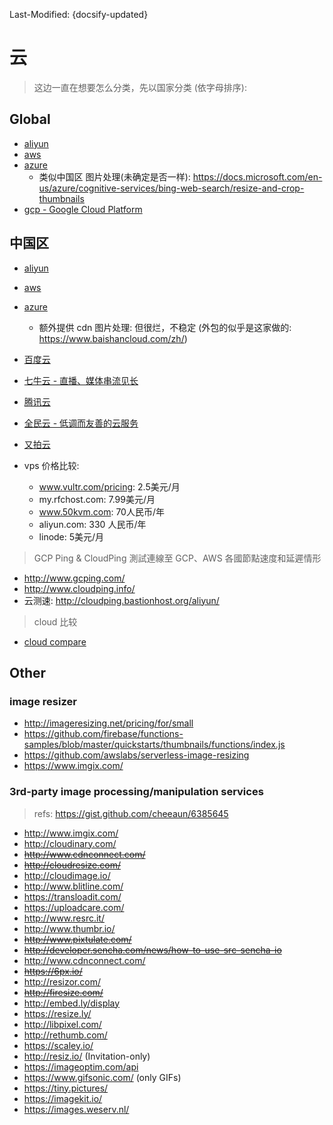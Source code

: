 Last-Modified: {docsify-updated}

# 云

> 这边一直在想要怎么分类，先以国家分类 (依字母排序):

## Global
- [aliyun](/ops/cloud/aliyun.md#aliyun)
- [aws](/ops/cloud/aws.md#aws)
- [azure](/ops/cloud/azure.md#azure)
  - 类似中国区 图片处理(未确定是否一样): https://docs.microsoft.com/en-us/azure/cognitive-services/bing-web-search/resize-and-crop-thumbnails
- [gcp - Google Cloud Platform](/ops/cloud/gcp.md#gcp)

## 中国区
- [aliyun](/ops/cloud/aliyun.md#aliyun)
- [aws](/ops/cloud/aws.md#aws)
- [azure](/ops/cloud/azure.md#azure)
  - 额外提供 cdn 图片处理: 但很烂，不稳定 (外包的似乎是这家做的: https://www.baishancloud.com/zh/)

- [百度云](/ops/cloud/baidu.md#baidu)
- [七牛云 - 直播、媒体串流见长](/ops/cloud/qiniu.md#qiniu)
- [腾讯云](/ops/cloud/tencent.md#tencent)
- [全民云 - 低调而友善的云服务](/ops/cloud/ucloud.md#ucloud)
- [又拍云](/ops/cloud/upyun.md#upyun)

- vps 价格比较:
  - www.vultr.com/pricing: 2.5美元/月
  - my.rfchost.com: 7.99美元/月 
  - www.50kvm.com: 70人民币/年
  - aliyun.com: 330 人民币/年
  - linode: 5美元/月


> GCP Ping & CloudPing 測試連線至 GCP、AWS 各國節點速度和延遲情形

- http://www.gcping.com/
- http://www.cloudping.info/
- 云测速: http://cloudping.bastionhost.org/aliyun/

> cloud 比较

- [cloud compare](/ops/cloud/cloud-compare.md#cloud-compare)

## Other

### image resizer

- http://imageresizing.net/pricing/for/small
- https://github.com/firebase/functions-samples/blob/master/quickstarts/thumbnails/functions/index.js
- https://github.com/awslabs/serverless-image-resizing
- https://www.imgix.com/

### 3rd-party image processing/manipulation services

> refs: https://gist.github.com/cheeaun/6385645

- <http://www.imgix.com/>
- <http://cloudinary.com/>
- ~~http://www.cdnconnect.com/~~
- ~~http://cloudresize.com/~~
- <http://cloudimage.io/>
- <http://www.blitline.com/>
- <https://transloadit.com/>
- <https://uploadcare.com/>
- <http://www.resrc.it/>
- <http://www.thumbr.io/>
- ~~http://www.pixtulate.com/~~
- ~~http://developer.sencha.com/news/how-to-use-src-sencha-io~~
- <http://www.cdnconnect.com/>
- ~~https://6px.io/~~
- http://resizor.com/
- ~~http://firesize.com/~~
- http://embed.ly/display
- https://resize.ly/
- http://libpixel.com/
- http://rethumb.com/
- https://scaley.io/
- http://resiz.io/ (Invitation-only)
- https://imageoptim.com/api
- https://www.gifsonic.com/ (only GIFs)
- https://tiny.pictures/
- https://imagekit.io/
- https://images.weserv.nl/
